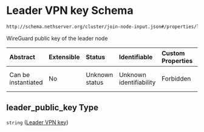 # Leader VPN key Schema

```txt
http://schema.nethserver.org/cluster/join-node-input.json#/properties/leader_public_key
```

WireGuard public key of the leader node

| Abstract            | Extensible | Status         | Identifiable            | Custom Properties | Additional Properties | Access Restrictions | Defined In                                                                   |
| :------------------ | :--------- | :------------- | :---------------------- | :---------------- | :-------------------- | :------------------ | :--------------------------------------------------------------------------- |
| Can be instantiated | No         | Unknown status | Unknown identifiability | Forbidden         | Allowed               | none                | [join-node-input.json*](cluster/join-node-input.json "open original schema") |

## leader_public_key Type

`string` ([Leader VPN key](join-node-input-properties-leader-vpn-key.md))
